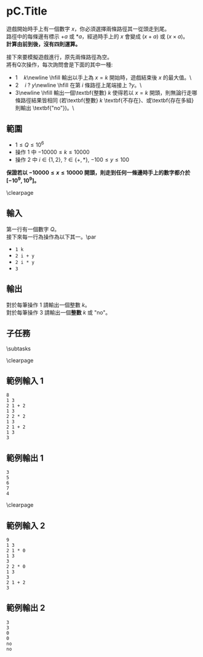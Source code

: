 # pC.Title
遊戲開始時手上有一個數字 $x$，你必須選擇兩條路徑其一從頭走到尾。\
路徑中的每條邊有標示 $+a$ 或 $*a$，經過時手上的 $x$ 會變成 $(x + a)$ 或 $(x \times a)$。\
**計算由前到後，沒有四則運算。**

接下來要模擬遊戲進行，原先兩條路徑為空。\
將有Q次操作，每次詢問會是下面的其中一種:

 - $1\quad k$\newline \hfill 輸出以手上為 $x=k$ 開始時，遊戲結束後 $x$ 的最大值。\
 - $2\quad i\ ?\ y$\newline \hfill 在第 $i$ 條路徑上尾端接上 $?y$。\
 - $3$\newline \hfill 輸出一個\textbf{整數} $k$ 使得若以 $x=k$ 開頭，則無論行走哪條路徑結果皆相同 (若\textbf{整數} $k$ \textbf{不存在}、或\textbf{存在多組}則輸出 \textbf{"no"})。\

## 範圍
- $1 \leq Q \leq 10^6$
- 操作 $1$ 中 $-10000 \leq k \leq 10000$
- 操作 $2$ 中 $i \in \{1, 2\}$, $? \in \{+, *\}$, $-100 \leq y \leq 100$

**保證若以 $-10000 \leq x \leq 10000$ 開頭，則走到任何一條邊時手上的數字都介於 $[-10^9, 10^9]$。**

\clearpage

## 輸入
第一行有一個數字 $Q$。\
接下來每一行為操作為以下其一。\par
 - `1 k`
 - `2 i + y`
 - `2 i * y`
 - `3`

## 輸出
對於每筆操作 $1$ 請輸出一個整數 $k$。\
對於每筆操作 $3$ 請輸出一個**整數** $k$ 或 "no"。

## 子任務
\subtasks

\clearpage

## 範例輸入 1
```
8
1 3
2 1 + 2
1 3
2 2 * 2
1 3
2 1 + 2
1 3
3
```

## 範例輸出 1
```
3
5
6
7
4
```

\clearpage

## 範例輸入 2
```
9
1 3
2 1 * 0
1 3
3
2 2 * 0
1 3
3
2 1 + 2
3
```

## 範例輸出 2
```
3
3
0
0
no
no
```

